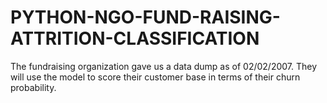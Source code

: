 # PYTHON-NGO-FUND-RAISING-ATTRITION-CLASSIFICATION
The fundraising organization gave us a data dump as of 02/02/2007. They will use the model to score their customer base in terms of their churn probability.
